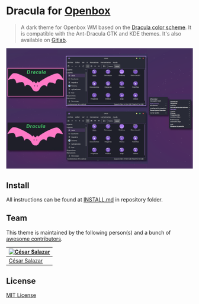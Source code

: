 # Dracula for [Openbox](http://openbox.org/wiki/Main_Page)

> A dark theme for Openbox WM based on the [Dracula color scheme](https://draculatheme.com). It is compatible with the Ant-Dracula GTK and KDE themes. It's also available on [Gitlab](https://gitlab.com/the-zero885/dracula-for-openbox).

![Openbox theme](./screenshot.png)

## Install

All instructions can be found at [INSTALL.md](./INSTALL.md) in repository folder.

## Team

This theme is maintained by the following person(s) and a bunch of [awesome contributors](https://github.com/dracula/openbox/graphs/contributors).

| [![César Salazar](https://avatars0.githubusercontent.com/u/64677777?s=70)](https://github.com/the-zero885) |
|---|
| [César Salazar](https://github.com/the-zero885) |

## License

[MIT License](./LICENSE)
